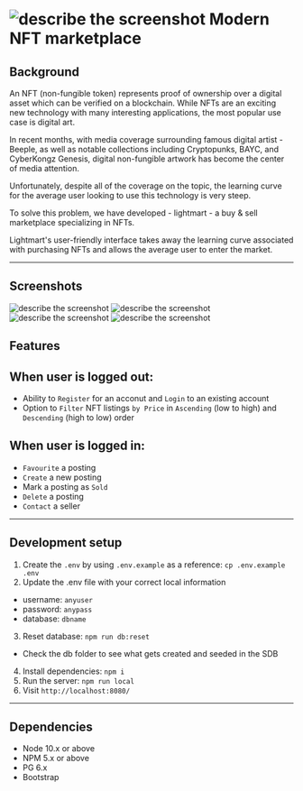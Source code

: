 
![describe the screenshot](url)
Modern NFT marketplace
================================

## Background

An NFT (non-fungible token) represents proof of ownership over a digital asset which can be verified on a blockchain. 
While NFTs are an exciting new technology with many interesting applications, the most popular use case is digital art. 

In recent months, with media coverage surrounding famous digital artist - Beeple, as well as notable collections including Cryptopunks, BAYC, and CyberKongz Genesis, digital non-fungible artwork has become the center of media attention.

Unfortunately, despite all of the coverage on the topic, the learning curve for the average user looking to use this technology is very steep. 

To solve this problem, we have developed - lightmart - a buy & sell marketplace specializing in NFTs. 

Lightmart's user-friendly interface takes away the learning curve associated with purchasing NFTs and allows the average user to enter the market. 

***

## Screenshots 

![describe the screenshot](url)
![describe the screenshot](url)
![describe the screenshot](url)
![describe the screenshot](url)

## Features

## When user is logged out:

- Ability to `Register` for an acconut and `Login` to an existing account 
- Option to `Filter` NFT listings `by Price` in `Ascending` (low to high) and `Descending` (high to low) order

## When user is logged in:

- `Favourite` a posting
- `Create` a new posting
- Mark a posting as `Sold`
- `Delete` a posting
- `Contact` a seller 

***

## Development setup

1. Create the `.env` by using `.env.example` as a reference: `cp .env.example .env`
2. Update the .env file with your correct local information 
  - username: `anyuser` 
  - password: `anypass` 
  - database: `dbname`
3. Reset database: `npm run db:reset`
  - Check the db folder to see what gets created and seeded in the SDB
4. Install dependencies: `npm i`
5. Run the server: `npm run local`
6. Visit `http://localhost:8080/`

***

## Dependencies 

- Node 10.x or above
- NPM 5.x or above
- PG 6.x
- Bootstrap

